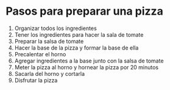 # Pasos para preparar una pizza

1. Organizar todos los ingredientes
2. Tener los ingredientes para hacer la sala de tomate
3. Preparar la salsa de tomate
4. Hacer la base de la pizza y formar la base de ella
5. Precalentar el horno
6. Agregar ingredientes a la base junto con la salsa de tomate
7. Meter la pizza al horno y hornear la pizza por 20 minutos
8. Sacarla del horno y cortarla
9. Disfrutar la pizza

